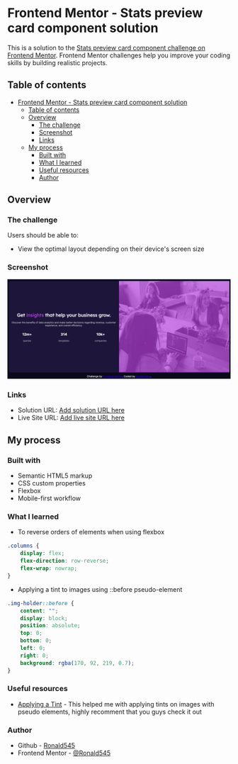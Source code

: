 # Frontend Mentor - Stats preview card component solution

This is a solution to the [Stats preview card component challenge on Frontend Mentor](https://www.frontendmentor.io/challenges/stats-preview-card-component-8JqbgoU62). Frontend Mentor challenges help you improve your coding skills by building realistic projects. 

## Table of contents

- [Frontend Mentor - Stats preview card component solution](#frontend-mentor---stats-preview-card-component-solution)
  - [Table of contents](#table-of-contents)
  - [Overview](#overview)
    - [The challenge](#the-challenge)
    - [Screenshot](#screenshot)
    - [Links](#links)
  - [My process](#my-process)
    - [Built with](#built-with)
    - [What I learned](#what-i-learned)
    - [Useful resources](#useful-resources)
    - [Author](#author)

## Overview

### The challenge

Users should be able to:

- View the optimal layout depending on their device's screen size

### Screenshot
![](./images/card-screenshot.png)

### Links

- Solution URL: [Add solution URL here](https://your-solution-url.com)
- Live Site URL: [Add live site URL here](https://your-live-site-url.com)

## My process

### Built with
- Semantic HTML5 markup
- CSS custom properties
- Flexbox
- Mobile-first workflow

### What I learned

- To reverse orders of elements when using flexbox
```css
.columns {
    display: flex; 
    flex-direction: row-reverse;
    flex-wrap: nowrap;
}
```
- Applying a tint to images using ::before pseudo-element
```css
.img-holder::before {
    content: "";
    display: block;
    position: absolute;
    top: 0;
    bottom: 0;
    left: 0;
    right: 0;
    background: rgba(170, 92, 219, 0.7);
}
```

### Useful resources 
- [Applying a Tint](https://stackoverflow.com/questions/43938860/how-to-tint-image-with-css/43938944) - This helped me with applying tints on images with pseudo elements, highly recomment that you guys check it out
  
### Author
- Github - [Ronald545](https://github.com/Ronald545)
- Frontend Mentor - [@Ronald545](https://www.frontendmentor.io/profile/Ronald545)